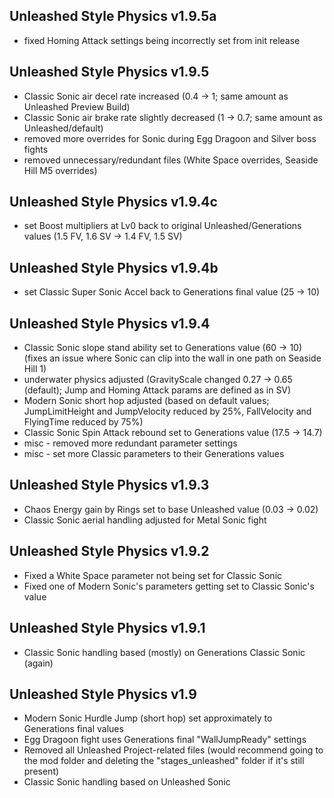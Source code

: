 ## Unleashed Style Physics v1.9.5a
- fixed Homing Attack settings being incorrectly set from init release

## Unleashed Style Physics v1.9.5
- Classic Sonic air decel rate increased (0.4 → 1; same amount as Unleashed Preview Build)
- Classic Sonic air brake rate slightly decreased (1 → 0.7; same amount as Unleashed/default)
- removed more overrides for Sonic during Egg Dragoon and Silver boss fights
- removed unnecessary/redundant files (White Space overrides, Seaside Hill M5 overrides)

## Unleashed Style Physics v1.9.4c
- set Boost multipliers at Lv0 back to original Unleashed/Generations values (1.5 FV, 1.6 SV → 1.4 FV, 1.5 SV)

## Unleashed Style Physics v1.9.4b
- set Classic Super Sonic Accel back to Generations final value (25 → 10)

## Unleashed Style Physics v1.9.4
- Classic Sonic slope stand ability set to Generations value (60 → 10) (fixes an issue where Sonic can clip into the wall in one path on Seaside Hill 1)
- underwater physics adjusted (GravityScale changed 0.27 → 0.65 (default); Jump and Homing Attack params are defined as in SV)
- Modern Sonic short hop adjusted (based on default values; JumpLimitHeight and JumpVelocity reduced by 25%, FallVelocity and FlyingTime reduced by 75%)
- Classic Sonic Spin Attack rebound set to Generations value (17.5 → 14.7)
- misc - removed more redundant parameter settings
- misc - set more Classic parameters to their Generations values

## Unleashed Style Physics v1.9.3
- Chaos Energy gain by Rings set to base Unleashed value (0.03 → 0.02)
- Classic Sonic aerial handling adjusted for Metal Sonic fight

## Unleashed Style Physics v1.9.2
- Fixed a White Space parameter not being set for Classic Sonic
- Fixed one of Modern Sonic's parameters getting set to Classic Sonic's value

## Unleashed Style Physics v1.9.1
- Classic Sonic handling based (mostly) on Generations Classic Sonic (again)

## Unleashed Style Physics v1.9
- Modern Sonic Hurdle Jump (short hop) set approximately to Generations final values
- Egg Dragoon fight uses Generations final "WallJumpReady" settings
- Removed all Unleashed Project-related files (would recommend going to the mod folder and deleting the "stages_unleashed" folder if it's still present)
- Classic Sonic handling based on Unleashed Sonic
